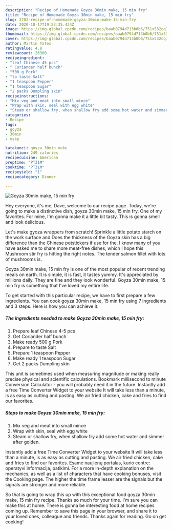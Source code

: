 ```yaml
---
description: "Recipe of Homemade Goyza 30min make, 15 min fry"
title: "Recipe of Homemade Goyza 30min make, 15 min fry"
slug: 2702-recipe-of-homemade-goyza-30min-make-15-min-fry
date: 2020-10-17T19:53:35.424Z
image: https://img-global.cpcdn.com/recipes/baab0794d713b0b6/751x532cq70/goyza-30min-make-15-min-fry-recipe-main-photo.jpg
thumbnail: https://img-global.cpcdn.com/recipes/baab0794d713b0b6/751x532cq70/goyza-30min-make-15-min-fry-recipe-main-photo.jpg
cover: https://img-global.cpcdn.com/recipes/baab0794d713b0b6/751x532cq70/goyza-30min-make-15-min-fry-recipe-main-photo.jpg
author: Martin Yates
ratingvalue: 4.8
reviewcount: 26300
recipeingredient:
- "leaf Chinese 45 pcs"
- " Coriander half bunch"
- "500 g Pork"
- "to taste Salt"
- "1 teaspoon Pepper"
- "1 teaspoon Sugar"
- "2 packs Dumpling skin"
recipeinstructions:
- "Mix veg and meat into small mince"
- "Wrap with skin, seal with egg white"
- "Steam or shallow fry, when shallow fry add some hot water and simmer after golden."
categories:
- Recipe
tags:
- goyza
- 30min
- make

katakunci: goyza 30min make 
nutrition: 249 calories
recipecuisine: American
preptime: "PT31M"
cooktime: "PT31M"
recipeyield: "1"
recipecategory: Dinner

---
```



![Goyza 30min make, 15 min fry](https://img-global.cpcdn.com/recipes/baab0794d713b0b6/751x532cq70/goyza-30min-make-15-min-fry-recipe-main-photo.jpg)

Hey everyone, it's me, Dave, welcome to our recipe page. Today, we're going to make a distinctive dish, goyza 30min make, 15 min fry. One of my favorites. For mine, I'm gonna make it a little bit tasty. This is gonna smell and look delicious.

Let&#39;s make gyoza wrappers from scratch! Sprinkle a little potato starch on the work surface and Does the thickness of the Goyza skin has a big difference than the Chinese potstickers if use for the. I know many of you have asked me to share more meat-free dishes, which I hope this Mushroom stir fry is hitting the right notes. The tender salmon fillet with lots of mushrooms is.

Goyza 30min make, 15 min fry is one of the most popular of recent trending meals on earth. It is simple, it is fast, it tastes yummy. It's appreciated by millions daily. They are fine and they look wonderful. Goyza 30min make, 15 min fry is something that I've loved my entire life.


To get started with this particular recipe, we have to first prepare a few ingredients. You can cook goyza 30min make, 15 min fry using 7 ingredients and 3 steps. Here is how you can achieve it.

<!--inarticleads1-->

##### The ingredients needed to make Goyza 30min make, 15 min fry:

1. Prepare leaf Chinese 4-5 pcs
1. Get  Coriander half bunch
1. Make ready 500 g Pork
1. Prepare to taste Salt
1. Prepare 1 teaspoon Pepper
1. Make ready 1 teaspoon Sugar
1. Get 2 packs Dumpling skin


This unit is sometimes used when measuring magnitude or making really precise physical and scientific calculations. Bookmark millisecond to minute Conversion Calculator - you will probably need it in the future. Instantly add a free Time Converter Widget to your website It will take less than a minute, is as easy as cutting and pasting. We air fried chicken, cake and fries to find our favorites. 

<!--inarticleads2-->

##### Steps to make Goyza 30min make, 15 min fry:

1. Mix veg and meat into small mince
1. Wrap with skin, seal with egg white
1. Steam or shallow fry, when shallow fry add some hot water and simmer after golden.


Instantly add a free Time Converter Widget to your website It will take less than a minute, is as easy as cutting and pasting. We air fried chicken, cake and fries to find our favorites. Esame naujienų portalas, kurio centre: operatyvi informacija, patikimi. For a more in-depth explanation on the mechanics, as well as a list of characters that have cooking bonuses, visit the Cooking page. The higher the time frame lesser are the signals but the signals are stronger and more reliable. 

So that is going to wrap this up with this exceptional food goyza 30min make, 15 min fry recipe. Thanks so much for your time. I'm sure you can make this at home. There is gonna be interesting food at home recipes coming up. Remember to save this page in your browser, and share it to your loved ones, colleague and friends. Thanks again for reading. Go on get cooking!
